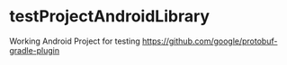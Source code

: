 # testProjectAndroidLibrary
Working Android Project for testing https://github.com/google/protobuf-gradle-plugin

